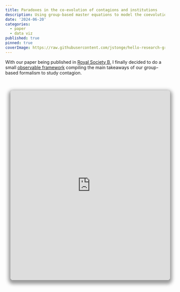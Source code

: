 ```yaml
---
title: Paradoxes in the co-evolution of contagions and institutions
description: Using group-based master equations to model the coevolution of policies and behaviors in contagion.
date: '2024-06-20'
categories:
  - paper
  - data viz
published: true
pinned: true
coverImage: https://raw.githubusercontent.com/jstonge/hello-research-groups/main/docs/assets/modeling.webp
---
```


With our paper being published in [Royal Society B](https://royalsocietypublishing.org/journal/rspb), I finally decided to do a small [observable framework](https://joint-lab.observablehq.cloud/hello-gmes/) compiling the main takeaways of our group-based formalism to study contagion. 

<br>
<iframe width="100%" height="600px" frameborder="0" class="crop"
  src="https://observablehq.com/embed/@jstonge/computational-embeddings@latest?cell=*"></iframe>

<style>
.crop {
  border-radius: 8px;
  margin: 1rem;
  max-width: calc(100%);
  box-shadow: 0 0 0 0.75px rgba(128, 128, 128, 0.2), 0 6px 12px 6px rgba(0, 0, 0, 0.4);
}
</style>
